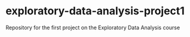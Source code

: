 # exploratory-data-analysis-project1
Repository for the first project on the Exploratory Data Analysis course

